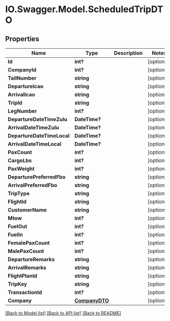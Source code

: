 # IO.Swagger.Model.ScheduledTripDTO
## Properties

Name | Type | Description | Notes
------------ | ------------- | ------------- | -------------
**Id** | **int?** |  | [optional] 
**CompanyId** | **int?** |  | [optional] 
**TailNumber** | **string** |  | [optional] 
**DepartureIcao** | **string** |  | [optional] 
**ArrivalIcao** | **string** |  | [optional] 
**TripId** | **string** |  | [optional] 
**LegNumber** | **int?** |  | [optional] 
**DepartureDateTimeZulu** | **DateTime?** |  | [optional] 
**ArrivalDateTimeZulu** | **DateTime?** |  | [optional] 
**DepartureDateTimeLocal** | **DateTime?** |  | [optional] 
**ArrivalDateTimeLocal** | **DateTime?** |  | [optional] 
**PaxCount** | **int?** |  | [optional] 
**CargoLbs** | **int?** |  | [optional] 
**PaxWeight** | **int?** |  | [optional] 
**DeparturePreferredFbo** | **string** |  | [optional] 
**ArrivalPreferredFbo** | **string** |  | [optional] 
**TripType** | **string** |  | [optional] 
**FlightId** | **string** |  | [optional] 
**CustomerName** | **string** |  | [optional] 
**Mtow** | **int?** |  | [optional] 
**FuelOut** | **int?** |  | [optional] 
**FuelIn** | **int?** |  | [optional] 
**FemalePaxCount** | **int?** |  | [optional] 
**MalePaxCount** | **int?** |  | [optional] 
**DepartureRemarks** | **string** |  | [optional] 
**ArrivalRemarks** | **string** |  | [optional] 
**FlightPlanId** | **string** |  | [optional] 
**TripKey** | **string** |  | [optional] 
**TransactionId** | **int?** |  | [optional] 
**Company** | [**CompanyDTO**](CompanyDTO.md) |  | [optional] 

[[Back to Model list]](../README.md#documentation-for-models) [[Back to API list]](../README.md#documentation-for-api-endpoints) [[Back to README]](../README.md)

